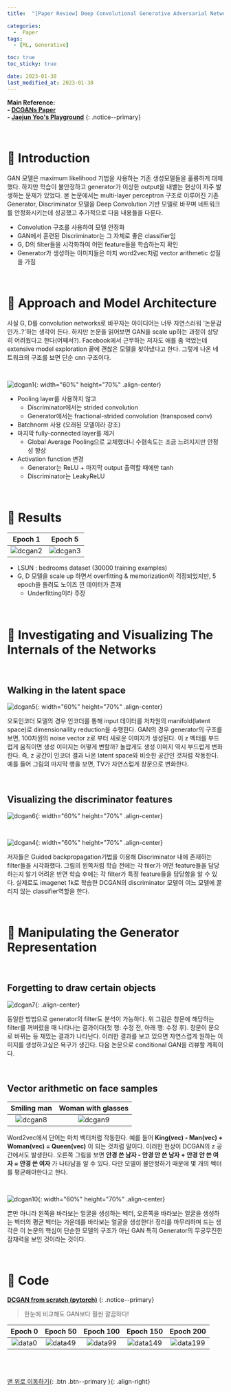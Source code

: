 ```yaml
---
title:  "[Paper Review] Deep Convolutional Generative Adversarial Networks (DCGANs)" 

categories:
  -  Paper
tags:
  - [ML, Generative]

toc: true
toc_sticky: true

date: 2023-01-30
last_modified_at: 2023-01-30
---
```


**Main Reference: <br>- [DCGANs Paper](https://github.com/inhopp/inhopp/files/10536727/DCGAN.pdf) <br>- [Jaejun Yoo's Playground](https://jaejunyoo.blogspot.com/2017/02/deep-convolutional-gan-dcgan-1.html)**
{: .notice--primary}

<br>


# 🚀 Introduction

GAN 모델은 maximum likelihood 기법을 사용하는 기존 생성모델들을 훌륭하게 대체했다. 하지만 학습이 불안정하고 generator가 이상한 output을 내뱉는 현상이 자주 발생하는 문제가 있었다. 본 논문에서는 multi-layer perceptron 구조로 이루어진 기존 Generator, Discriminator 모델을 Deep Convolution 기반 모델로 바꾸며 네트워크를 안정화시키는데 성공했고 추가적으로 다음 내용들을 다룬다.

- Convolution 구조를 사용하여 모델 안정화
- GAN에서 훈련된 Discriminator는 그 자체로 좋은 classifier임
- G, D의 filter들을 시각화하여 어떤 feature들을 학습하는지 확인
- Generator가 생성하는 이미지들은 마치 word2vec처럼 vector arithmetic 성질을 가짐



<br>


# 🚀 Approach and Model Architecture

사실 G, D를 convolution networks로 바꾸자는 아이디어는 너무 자연스러워 '논문감인가..?'하는 생각이 든다. 하지만 논문을 읽어보면 GAN을 scale up하는 과정이 상당히 어려웠다고 한다(어째서?). Facebook에서 근무하는 저자도 애를 좀 먹었는데 extensive model exploration 끝에 괜찮은 모델을 찾아냈다고 한다. 그렇게 나온 네트워크의 구조를 보면 단순 cnn 구조이다.

<br>

![dcgan1](https://user-images.githubusercontent.com/96368476/215671929-3d791633-c9d0-4c83-8519-037a38621a46.png){: width="60%" height="70%" .align-center}

- Pooling layer를 사용하지 않고
  - Discriminator에서는 strided convolution
  - Generator에서는 fractional-strided convolution (transposed conv)
- Batchnorm 사용 (오래된 모델이라 강조)
- 마지막 fully-connected layer를 제거
  - Global Average Pooling으로 교체했더니 수렴속도는 조금 느려지지만 안정성 향상
- Activation function 변경
  - Generator는 ReLU + 마지막 output 출력할 때에만 tanh
  - Discriminator는 LeakyReLU



<br>



# 🚀 Results

| Epoch 1 | Epoch 5 |
|:-:|:-:|
| ![dcgan2](https://user-images.githubusercontent.com/96368476/215682009-ff78460d-1ee8-411f-ad4f-78625d2978bd.png) | ![dcgan3](https://user-images.githubusercontent.com/96368476/215682081-33398152-edfc-4fbe-b666-69009c71bf29.png) |

- LSUN : bedrooms dataset (30000 training examples)
- G, D 모델을 scale up 하면서 overfitting & memorization이 걱정되었지만, 5 epoch을 돌려도 노이즈 낀 데이터가 존재
  - Underfitting이라 주장


<br>



# 🚀 Investigating and Visualizing The Internals of the Networks 

<br>

## Walking in the latent space

![dcgan5](https://user-images.githubusercontent.com/96368476/215689296-9768b426-4216-4bb9-919c-a5f07514ebc0.png){: width="60%" height="70%" .align-center}

오토인코더 모델의 경우 인코더를 통해 input 데이터를 저차원의 manifold(latent space)로 dimensionallity reduction을 수행한다. GAN의 경우 generator의 구조를 보면, 100차원의 noise vector z로 부터 새로운 이미지가 생성된다. 이 z 벡터를 부드럽게 움직이면 생성 이미지는 어떻게 변할까? 놀랍게도 생성 이미지 역시 부드럽게 변화한다. 즉, z 공간이 인코더 결과 나온 latent space와 비슷한 공간인 것처럼 작동한다. 예를 들어 그림의 마지막 행을 보면, TV가 자연스럽게 창문으로 변화한다.


<br>


## Visualizing the discriminator features

![dcgan6](https://user-images.githubusercontent.com/96368476/215691345-e0101a73-2b5b-4e84-9090-ffc333929393.png){: width="60%" height="70%" .align-center}

<br>

![dcgan4](https://user-images.githubusercontent.com/96368476/215682117-d19b4619-eac9-49ae-912b-5e3665df9403.png){: width="60%" height="70%" .align-center}

저자들은 Guided backpropagation기법을 이용해 Discriminator 내에 존재하는 filter들을 시각화했다. 그림의 왼쪽처럼 학습 전에는 각 filer가 어떤 feature들을 담당하는지 알기 어려운 반면 학습 후에는 각 filter가 특정 feature들을 담당함을 알 수 있다. 실제로도 imagenet 1k로 학습한 DCGAN의 discriminator 모델이 여느 모델에 꿀리지 않는 classifier역할을 한다.



<br>



# 🚀 Manipulating the Generator Representation

<br>

## Forgetting to draw certain objects

![dcgan7](https://user-images.githubusercontent.com/96368476/215693102-7f32e7c4-b65a-4837-aa76-6ca6511e532c.png){: .align-center}

동일한 방법으로 generator의 filter도 분석이 가능하다. 위 그림은 창문에 해당하는 filter를 꺼버렸을 때 나타나는 결과이다(첫 행: 수정 전, 아래 행: 수정 후). 창문이 문으로 바뀌는 등 재밌는 결과가 나타난다. 이러한 결과를 보고 있으면 자연스럽게 원하는 이미지를 생성하고싶은 욕구가 생긴다. 다음 논문으로 conditional GAN을 리뷰할 계획이다.


<br>


## Vector arithmetic on face samples

| Smiling man | Woman with glasses |
|:-:|:-:|
| ![dcgan8](https://user-images.githubusercontent.com/96368476/215696189-5a61fdbc-7f53-49e1-95dc-38eb1db2ab5a.png) | ![dcgan9](https://user-images.githubusercontent.com/96368476/215696182-81f61a38-0bec-4a35-9aeb-507424d1d335.png) |

Word2vec에서 단어는 마치 벡터처럼 작동한다. 예를 들어 **King(vec) - Man(vec) + Woman(vec) = Queen(vec)** 이 되는 것처럼 말이다. 이러한 현상이 DCGAN의 z 공간에서도 발생한다. 오른쪽 그림을 보면 **안경 쓴 남자 - 안경 안 쓴 남자 + 안경 안 쓴 여자 = 안경 쓴 여자** 가 나타남을 알 수 있다. 다만 모델이 불안정하기 때문에 몇 개의 벡터를 평균해야한다고 한다.

<br>

![dcgan10](https://user-images.githubusercontent.com/96368476/215696200-3b4815fb-e234-4b85-b0df-7aa53b3866df.png){: width="60%" height="70%" .align-center}

뿐만 아니라 왼쪽을 바라보는 얼굴을 생성하는 벡터, 오른쪽을 바라보는 얼굴을 생성하는 벡터의 평균 벡터는 가운데를 바라보는 얼굴을 생성한다! 정리를 마무리하며 드는 생각은 이 논문의 핵심이 단순한 모델의 구조가 아닌 GAN 특히 Generator의 무궁무진한 잠재력을 보인 것이라는 것이다.


<br>



# 🚀 Code

**[DCGAN from scratch (pytorch)](https://github.com/inhopp/DCGAN)**
{: .notice--primary}

> 한눈에 비교해도 GAN보다 훨씬 깔끔하다!

| Epoch 0 | Epoch 50 | Epoch 100 | Epoch 150 | Epoch 200 |
|:-:|:-:|:-:|:-:|:-:|
| ![data0](https://user-images.githubusercontent.com/96368476/215316520-03512d96-1d3b-4eae-b16a-30c7e042c5fc.png) | ![data49](https://user-images.githubusercontent.com/96368476/215966207-8d1bda32-d668-4327-a32a-21bcf931acba.png) | ![data99](https://user-images.githubusercontent.com/96368476/215966213-d543afff-1544-4abb-838a-23e8b4e3abda.png) | ![data149](https://user-images.githubusercontent.com/96368476/215966218-64d2aa57-8c2d-4c37-84e0-15447f89fe64.png) | ![data199](https://user-images.githubusercontent.com/96368476/215966222-1c40f762-9e3e-49a6-b7a8-0e0a30e1fda6.png) |





<br>
<br>



[맨 위로 이동하기](#){: .btn .btn--primary }{: .align-right}